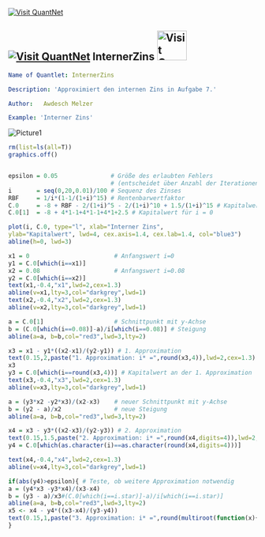 [<img src="https://github.com/QuantLet/Styleguide-and-Validation-procedure/blob/master/pictures/banner.png" alt="Visit QuantNet">](http://quantlet.de/index.php?p=info)

## [<img src="https://github.com/QuantLet/Styleguide-and-Validation-procedure/blob/master/pictures/qloqo.png" alt="Visit QuantNet">](http://quantlet.de/) **InternerZins** [<img src="https://github.com/QuantLet/Styleguide-and-Validation-procedure/blob/master/pictures/QN2.png" width="60" alt="Visit QuantNet 2.0">](http://quantlet.de/d3/ia)


```yaml
Name of Quantlet: InternerZins 

Description: 'Approximiert den internen Zins in Aufgabe 7.' 

Author:   Awdesch Melzer 

Example: 'Interner Zins' 

```
![Picture1](08.jpeg)

```R
rm(list=ls(all=T))
graphics.off()


epsilon = 0.05               # Größe des erlaubten Fehlers 
                             # (entscheidet über Anzahl der Iterationen)
i       = seq(0,20,0.01)/100 # Sequenz des Zinses
RBF     = 1/i*(1-1/(1+i)^15) # Rentenbarwertfaktor
C.0     = -8 + RBF - 2/(1+i)^5 - 2/(1+i)^10 + 1.5/(1+i)^15 # Kapitalwert
C.0[1]  = -8 + 4*1-1+4*1-1+4*1+2.5 # Kapitalwert für i = 0

plot(i, C.0, type="l", xlab="Interner Zins",
ylab="Kapitalwert", lwd=4, cex.axis=1.4, cex.lab=1.4, col="blue3")
abline(h=0, lwd=3)

x1 = 0                        # Anfangswert i=0
y1 = C.0[which(i==x1)]
x2 = 0.08                     # Anfangswert i=0.08
y2 = C.0[which(i==x2)]
text(x1,-0.4,"x1",lwd=2,cex=1.3)
abline(v=x1,lty=3,col="darkgrey",lwd=1)
text(x2,-0.4,"x2",lwd=2,cex=1.3)
abline(v=x2,lty=3,col="darkgrey",lwd=1)

a = C.0[1]                    # Schnittpunkt mit y-Achse
b = (C.0[which(i==0.08)]-a)/i[which(i==0.08)] # Steigung
abline(a=a, b=b,col="red3",lwd=3,lty=2)

x3 = x1 - y1*((x2-x1)/(y2-y1)) # 1. Approximation
text(0.15,2,paste("1. Approximation: i* =",round(x3,4)),lwd=2,cex=1.3)
x3
y3 = C.0[which(i==round(x3,4))] # Kapitalwert an der 1. Approximation
text(x3,-0.4,"x3",lwd=2,cex=1.3)
abline(v=x3,lty=3,col="darkgrey",lwd=1)

a = (y3*x2 -y2*x3)/(x2-x3)    # neuer Schnittpunkt mit y-Achse
b = (y2 - a)/x2               # neue Steigung
abline(a=a, b=b,col="red3",lwd=3,lty=2)

x4 = x3 - y3*((x2-x3)/(y2-y3)) # 2. Approximation
text(0.15,1.5,paste("2. Approximation: i* =",round(x4,digits=4)),lwd=2,cex=1.3)
y4 = C.0[which(as.character(i)==as.character(round(x4,digits=4)))]

text(x4,-0.4,"x4",lwd=2,cex=1.3)
abline(v=x4,lty=3,col="darkgrey",lwd=1)

if(abs(y4)>epsilon){ # Teste, ob weitere Approximation notwendig
a = (y4*x3 -y3*x4)/(x3-x4)
b = (y3 - a)/x3#(C.0[which(i==i.star)]-a)/i[which(i==i.star)]
abline(a=a, b=b,col="red3",lwd=3,lty=2)
x5 <- x4 - y4*((x3-x4)/(y3-y4))
text(0.15,1,paste("3. Approximation: i* =",round(multiroot(function(x){a+b*x},start=0.08)$root,digits=4)),lwd=2,cex=1.3)
}
```
